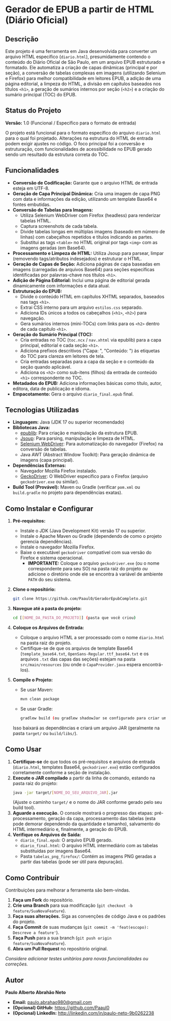 # Gerador de EPUB a partir de HTML (Diário Oficial)

## Descrição

Este projeto é uma ferramenta em Java desenvolvida para converter um arquivo HTML específico (`diario.html`), presumidamente contendo o conteúdo do Diário Oficial de São Paulo, em um arquivo EPUB estruturado e formatado. Ele automatiza a criação de capas dinâmicas (principal e por seção), a conversão de tabelas complexas em imagens (utilizando Selenium e Firefox) para melhor compatibilidade em leitores EPUB, a adição de uma página editorial, a limpeza do HTML, a divisão em capítulos baseados nos títulos `<h1>`, a geração de sumários internos por seção (`<h2>`) e a criação do sumário principal (TOC) do EPUB.

## Status do Projeto

**Versão:** 1.0 (Funcional / Específico para o formato de entrada)

O projeto está funcional para o formato específico do arquivo `diario.html` para o qual foi projetado. Alterações na estrutura do HTML de entrada podem exigir ajustes no código. O foco principal foi a conversão e estruturação, com funcionalidades de acessibilidade no EPUB gerado sendo um resultado da estrutura correta do TOC.

## Funcionalidades

* **Conversão de Codificação:** Garante que o arquivo HTML de entrada esteja em UTF-8.
* **Geração de Capa Principal Dinâmica:** Cria uma imagem de capa PNG com data e informações da edição, utilizando um template Base64 e fontes embutidas.
* **Conversão de Tabelas para Imagens:**
    * Utiliza Selenium WebDriver com Firefox (headless) para renderizar tabelas HTML.
    * Captura screenshots de cada tabela.
    * Divide tabelas longas em múltiplas imagens (baseado em número de linhas) com cabeçalhos repetidos e títulos indicando as partes.
    * Substitui as tags `<table>` no HTML original por tags `<img>` com as imagens geradas (em Base64).
* **Processamento e Limpeza de HTML:** Utiliza Jsoup para parsear, limpar (removendo tags/atributos indesejados) e estruturar o HTML.
* **Geração de Capas de Seção:** Adiciona páginas de capa baseadas em imagens (carregadas de arquivos Base64) para seções específicas identificadas por palavras-chave nos títulos `<h1>`.
* **Adição de Página Editorial:** Inclui uma página de editorial gerada dinamicamente com informações e data atual.
* **Estruturação do EPUB:**
    * Divide o conteúdo HTML em capítulos XHTML separados, baseados nas tags `<h1>`.
    * Extrai CSS interno para um arquivo `estilos.css` separado.
    * Adiciona IDs únicos a todos os cabeçalhos (`<h1>`, `<h2>`) para navegação.
    * Gera sumários internos (mini-TOCs) com links para os `<h2>` dentro de cada capítulo `<h1>`.
* **Geração do Sumário Principal (TOC):**
    * Cria entradas no TOC (`toc.ncx` / `nav.xhtml` via epublib) para a capa principal, editorial e cada seção `<h1>`.
    * Adiciona prefixos descritivos ("Capa: ", "Conteúdo: ") às etiquetas do TOC para clareza em leitores de tela.
    * Cria entradas separadas para a capa da seção e o conteúdo da seção quando aplicável.
    * Adiciona os `<h2>` como sub-itens (filhos) da entrada de conteúdo `<h1>` correspondente no TOC.
* **Metadados do EPUB:** Adiciona informações básicas como título, autor, editora, data de publicação e idioma.
* **Empacotamento:** Gera o arquivo `diario_final.epub` final.

## Tecnologias Utilizadas

* **Linguagem:** Java (JDK 17 ou superior recomendado)
* **Bibliotecas Java:**
    * [epublib](https://github.com/psiegman/epublib): Para criação e manipulação da estrutura EPUB.
    * [Jsoup](https://jsoup.org/): Para parsing, manipulação e limpeza de HTML.
    * [Selenium WebDriver](https://www.selenium.dev/documentation/webdriver/): Para automatização do navegador (Firefox) na conversão de tabelas.
    * Java AWT (Abstract Window Toolkit): Para geração dinâmica de imagens (capa principal).
* **Dependências Externas:**
    * Navegador Mozilla Firefox instalado.
    * [GeckoDriver](https://github.com/mozilla/geckodriver/releases): O WebDriver específico para o Firefox (arquivo `geckodriver.exe` ou similar).
* **Build Tool (Provável):** Maven ou Gradle (verificar `pom.xml` ou `build.gradle` no projeto para dependências exatas).

## Como Instalar e Configurar

1.  **Pré-requisitos:**
    * Instale o JDK (Java Development Kit) versão 17 ou superior.
    * Instale o Apache Maven ou Gradle (dependendo de como o projeto gerencia dependências).
    * Instale o navegador Mozilla Firefox.
    * Baixe o executável `geckodriver` compatível com sua versão do Firefox e sistema operacional.
        * **IMPORTANTE:** Coloque o arquivo `geckodriver.exe` (ou o nome correspondente para seu SO) na pasta raiz do projeto *ou* adicione o diretório onde ele se encontra à variável de ambiente `PATH` do seu sistema.

2.  **Clone o repositório:**
    ```bash
    git clone https://github.com/Paaul0/GeradorEpubCompleto.git
    ```
3.  **Navegue até a pasta do projeto:**
    ```bash
    cd [[NOME_DA_PASTA_DO_PROJETO]] (pasta que você criou)
    ```
4.  **Coloque os Arquivos de Entrada:**
    * Coloque o arquivo HTML a ser processado com o nome `diario.html` na pasta raiz do projeto.
    * Certifique-se de que os arquivos de template Base64 (`template_base64.txt`, `OpenSans-Regular.ttf_base64.txt` e os arquivos `.txt` das capas das seções) estejam na pasta `src/main/resources` (ou onde o `CapaProvider.java` espera encontrá-los).

5.  **Compile o Projeto:**
    * Se usar Maven:
        ```bash
        mvn clean package
        ```
    * Se usar Gradle:
        ```bash
        gradlew build (ou gradlew shadowJar se configurado para criar um JAR executável)
        ```
    Isso baixará as dependências e criará um arquivo JAR (geralmente na pasta `target/` ou `build/libs/`).

## Como Usar

1.  **Certifique-se** de que todos os pré-requisitos e arquivos de entrada (`diario.html`, templates Base64, `geckodriver.exe`) estão configurados corretamente conforme a seção de instalação.
2.  **Execute o JAR compilado** a partir da linha de comando, estando na pasta raiz do projeto:
    ```bash
    java -jar target/[NOME_DO_SEU_ARQUIVO_JAR].jar
    ```
    (Ajuste o caminho `target/` e o nome do JAR conforme gerado pelo seu build tool).
3.  **Aguarde a execução.** O console mostrará o progresso das etapas: pré-processamento, geração da capa, processamento das tabelas (esta pode demorar dependendo da quantidade e tamanho), salvamento do HTML intermediário e, finalmente, a geração do EPUB.
4.  **Verifique os Arquivos de Saída:**
    * `diario_final.epub`: O arquivo EPUB gerado.
    * `diario_final.html`: O arquivo HTML intermediário com as tabelas substituídas por imagens Base64.
    * Pasta `tabelas_png_firefox/`: Contém as imagens PNG geradas a partir das tabelas (pode ser útil para depuração).

## Como Contribuir

Contribuições para melhorar a ferramenta são bem-vindas.

1.  **Faça um Fork** do repositório.
2.  **Crie uma Branch** para sua modificação (`git checkout -b feature/SuaNovaFeature`).
3.  **Faça suas alterações.** Siga as convenções de código Java e os padrões do projeto.
4.  **Faça Commit** de suas mudanças (`git commit -m 'feat(escopo): Descreve a feature'`).
5.  **Faça Push** para a sua branch (`git push origin feature/SuaNovaFeature`).
6.  **Abra um Pull Request** no repositório original.

*Considere adicionar testes unitários para novas funcionalidades ou correções.*

## Autor

**Paulo Alberto Abrahão Neto**

* **Email:** [paulo.abrahao980@gmail.com](mailto:paulo.abrahao980@gmail.com)
* **(Opcional) GitHub:** https://github.com/Paaul0
* **(Opcional) LinkedIn:** http://linkedin.com/in/paulo-neto-9b0262238
